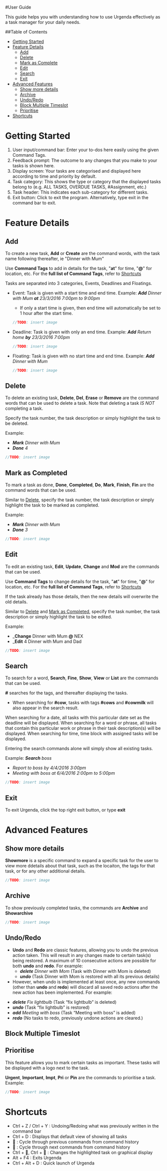 #User Guide

This guide helps you with understanding how to use Urgenda effectively as a task manager for your daily needs.

##Table of Contents
* [Getting Started](#getting-started)
* [Feature Details](#feature-details)
	* [Add](#add)
	* [Delete](#delete)
	* [Mark as Complete](#mark-as-completed)
	* [Edit](#edit)
	* [Search](#search)
	* [Exit](#exit)
* [Advanced Features](#advanced-features)
	* [Show more details](#show-more-details)
	* [Archive](#archive)
	* [Undo/Redo](#undo/redo)
	* [Block Multiple Timeslot](#block-multiple-timeslot)
	* [Prioritise](#prioritise)
* [Shortcuts](#shortcuts)

# Getting Started

1. User input/command bar: Enter your to-dos here easily using the given Command Tags.
2. Feedback prompt: The outcome to any changes that you make to your tasks is shown here.
3. Display screen: Your tasks are categorised and displayed here according to time and priority by default.
4. Task category: This shows the type or category that the displayed tasks belong to (e.g. ALL TASKS,
OVERDUE TASKS, #Assignment, etc.)
5. Task header: This indicates each sub-category for different tasks.
6. Exit button: Click to exit the program. Alternatively, type exit in the command bar to exit.

# Feature Details

## Add

To create a new task, **Add** or **Create** are the command words, with the task name following thereafter, ie "Dinner with Mum"

Use **Command Tags** to add in details for the task, "**at**" for time, "**@**" for location, etc. For the **full list of Command Tags**, refer to [Shortcuts](#shortcuts)

Tasks are separated into 3 categories, Events, Deadlines and Floatings. 
* Event: Task is given with a start time and end time.
Example: _**Add** Dinner with Mum **at** 23/3/2016 7:00pm to 9:00pm_
	* If only a start time is given, then end time will automatically be set to 1 hour after the start time. 
	```java
	//TODO: insert image
	```

* Deadline: Task is given with only an end time.
Example: _**Add** Return home **by** 23/3/2016 7:00pm_
	```java
	//TODO: insert image
	```

* Floating: Task is given with no start time and end time. 
Example: _**Add** Dinner with Mum_
	```java
	//TODO: insert image
	```

## Delete

To delete an existing task, **Delete**, **Del**, **Erase** or **Remove** are the command words that can be used to delete a task. Note that deleting a task _IS NOT_ completing a task. 

Specify the task number, the task description or simply highlight the task to be deleted. 

Example:
* _**Mark** Dinner with Mum_
* _**Done** 4_

```java
//TODO: insert image
```

## Mark as Completed

To mark a task as done, **Done**, **Completed**, **Do**, **Mark**, **Finish**, **Fin** are the command words that can be used. 

Similar to [Delete](#delete), specify the task number, the task description or simply highlight the task to be marked as completed.

Example:
* _**Mark** Dinner with Mum_
* _**Done** 3_

```java
//TODO: insert image
```

## Edit

To edit an existing task, **Edit**, **Update**, **Change** and **Mod** are the commands that can be used. 

Use **Command Tags** to change details for the task, "**at**" for time, "**@**" for location, etc. For the **full list of Command Tags**, refer to [Shortcuts](#shortcuts)

If the task already has those details, then the new details will overwrite the old details. 

Similar to [Delete](#delete) and [Mark as Completed](#mark-as-completed), specify the task number, the task description or simply highlight the task to be edited.

Example: 
* _**Change** Dinner with Mum **@** NEX
* _**Edit** 4 Dinner with Mum and Dad

```java
//TODO: insert image
```

## Search

To search for a word, **Search**, **Fine**, **Show**, **View** or **List** are the commands that can be used. 

**#** searches for the tags, and thereafter displaying the tasks.
* When searching for **#cow**, tasks with tags **#cows** and **#cowmilk** will also appear in the search result. 

When searching for a date, all tasks with this particular date set as the deadline will be displayed. 
When searching for a word or phrase, all tasks that contain this particular work or phrase in their task description(s) will be displayed. 
When searching for time, time block with assigned tasks will be displayed. 

Entering the search commands alone will simply show all existing tasks. 

Example:
_**Search** boss_
* _Report to boss by 4/4/2016 3:00pm_
* _Meeting with boss at 6/4/2016 2:00pm to 5:00pm_

```java
//TODO: insert image
```

## Exit

To exit Urgenda, click the top right exit button, or type **exit**

# Advanced Features

## Show more details

**Showmore** is a specific command to expand a specific task for the user to view more ddetails about that task, such as the locaiton, the tags for that task, or for any other additional details. 

```java
//TODO: insert image
```

## Archive

To show previously completed tasks, the commands are **Archive** and **Showarchive**

```java
//TODO: insert image
```

## Undo/Redo

- **Undo** and **Redo** are classic features, allowing you to undo the previous action taken. This will result in any changes made to certain task(s) being restored. A maximum of 10 consecutive actions are possible for both **undo** and **redo**. For example:
	- _**delete** Dinner with Mom_ (Task with Dinner with Mom is deleted)
	- _**undo**_ (Task Dinner with Mom is restored with all its previous details)
- However, when undo is implemented at least once, any new commands (other than **undo** and **redo**) will discard all saved redo actions after the new action has been implemented. For example:
* _**delete** Fix lightbulb_ (Task “fix lightbulb” is deleted)
* _**undo**_ (Task “fix lightbulb” is restored)
* _**add** Meeting with boss_ (Task “Meeting with boss” is added)
* _**redo**_ (No tasks to redo, previously undone actions are cleared.)


## Block Multiple Timeslot

## Prioritise

This feature allows you to mark certain tasks as important. These tasks will be displayed with a logo next to the task.

**Urgent**, **Important**, **Impt**, **Pri** or **Pin** are the commands to prioritise a task. 
Example:
```java
//TODO: insert image
```

# Shortcuts
* Ctrl + Z / Ctrl + Y : Undoing/Redoing what was previously written in the command bar
* Ctrl + D : Displays that default view of showing all tasks
* 🔺 : Cycle through previous commands from command history
* 🔻 : Cycle through next commands from command history
* Ctrl + 🔺, Ctrl + 🔻 : Changes the highlighted task on graphical display
* Alt + F4 : Exits Urgenda
* Ctrl + Alt + D : Quick launch of Urgenda